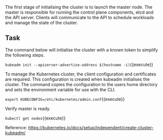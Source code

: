 The first stage of initialising the cluster is to launch the master node. The master is responsible for running the control plane components, etcd and the API server. Clients will communicate to the API to schedule workloads and manage the state of the cluster.

## Task

The command below will initialise the cluster with a known token to simplify the following steps.

`kubeadm init --apiserver-advertise-address $(hostname -i)`{{execute}}

To manage the Kubernetes cluster, the client configuration and certificates are required. This configuration is created when kubeadm initialises the cluster. The command copies the configuration to the users home directory and sets the environment variable for use with the CLI.

`export KUBECONFIG=/etc/kubernetes/admin.conf`{{execute}}

Verify master is ready.

`kubectl get nodes`{{execute}}

Reference: https://kubernetes.io/docs/setup/independent/create-cluster-kubeadm/